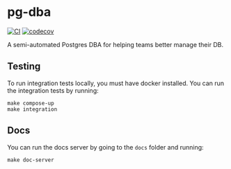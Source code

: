 # pg-dba
[![CI](https://github.com/jonstacks/pg-dba/actions/workflows/ci.yml/badge.svg)](https://github.com/jonstacks/pg-dba/actions/workflows/ci.yml)
[![codecov](https://codecov.io/gh/jonstacks/pg-dba/branch/master/graph/badge.svg)](https://codecov.io/gh/jonstacks/pg-dba)

A semi-automated Postgres DBA for helping teams better manage their DB.

## Testing

To run integration tests locally, you must have docker installed. You can run
the integration tests by running:

```
make compose-up
make integration
```

## Docs

You can run the docs server by going to the `docs` folder and running:

```
make doc-server
```